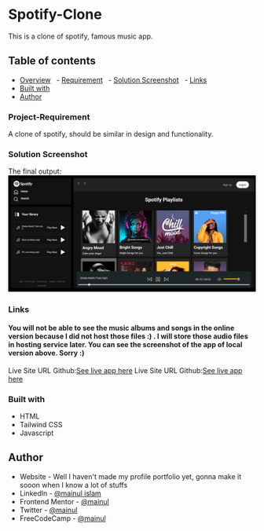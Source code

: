 # Spotify-Clone

This is a clone of spotify, famous music app.

## Table of contents

- [Overview](#overview)
    - [Requirement](#project-requirement)
    - [Solution Screenshot](#solution-screenshot)
    - [Links](#links)
- [Built with](#built-with)
- [Author](#author)

### Project-Requirement

A clone of spotify, should be similar in design and functionality.

### Solution Screenshot

The final output:
![Desktop-view](./final-look.png)

### Links

#### You will not be able to see the music albums and songs in the online version because I did not host those files :) . I will store those audio files in hosting service later. You can see the screenshot of the app of local version above. Sorry :)

Live Site URL Github:[See live app here](https://mainul-islam-nirob.github.io/spotify/)
Live Site URL Github:[See live app here](https://spotify-nirob.netlify.app/)

### Built with

- HTML
- Tailwind CSS
- Javascript

## Author

- Website - Well I haven't made my profile portfolio yet, gonna make it sooon when I know a lot of stuffs
- LinkedIn - [@mainul islam](https://www.linkedin.com/in/mainul-islam-nirob/)
- Frontend Mentor - [@mainul](https://www.frontendmentor.io/profile/Mainul-Islam-Nirob)
- Twitter - [@mainul](https://twitter.com/Mainuli96601040)
- FreeCodeCamp - [@mainul](https://www.freecodecamp.org/mainul)
